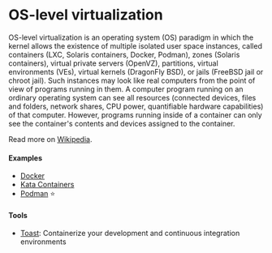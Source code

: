 # OS-level virtualization

OS-level virtualization is an operating system (OS) paradigm in which the kernel allows the existence of multiple isolated user space instances, called containers (LXC, Solaris containers, Docker, Podman), zones (Solaris containers), virtual private servers (OpenVZ), partitions, virtual environments (VEs), virtual kernels (DragonFly BSD), or jails (FreeBSD jail or chroot jail). Such instances may look like real computers from the point of view of programs running in them. A computer program running on an ordinary operating system can see all resources (connected devices, files and folders, network shares, CPU power, quantifiable hardware capabilities) of that computer. However, programs running inside of a container can only see the container's contents and devices assigned to the container.

Read more on [Wikipedia](https://en.wikipedia.org/wiki/OS-level_virtualization).

#### Examples
- [Docker](https://www.docker.com)
- [Kata Containers](https://katacontainers.io)
- [Podman](podman.md) ⭐

#### Tools
- [Toast](https://github.com/stepchowfun/toast): Containerize your development and continuous integration environments
